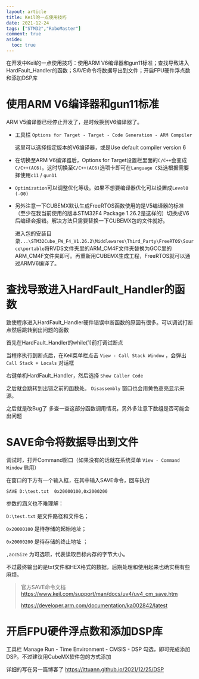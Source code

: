 ```yaml
---
layout: article
title: Keil的一点使用技巧
date: 2021-12-24
tags: ["STM32","RoboMaster"]
comment: true
aside:
  toc: true
---
```




在开发中Keil的一点使用技巧：使用ARM V6编译器和gun11标准；查找导致进入HardFault_Handler的函数；SAVE命令将数据导出到文件；开启FPU硬件浮点数和添加DSP库

<!--more-->

# 使用ARM V6编译器和gun11标准

ARM V5编译器已经停止开发了，是时候换到V6编译器了。

- 工具栏 `Options for Target - Target - Code Generation - ARM Compiler`

  这里可以选择指定版本的V6编译器，或是Use default compiler version 6

- 在切换至ARM V6编译器后，Options for Target设置栏里面的`C/C++`会变成`C/C++(AC6)`。这时切换至`C/C++(AC6)`选项卡即可在`Language C`处选根据需要择使用`c11` / `gun11`


- `Optimization`可以调整优化等级。如果不想要编译器优化可以设置成`Level0 (-O0)`

- 另外注意一下CUBEMX默认生成FreeRTOS函数使用的是V5编译器的标准（至少在我当前使用的版本STM32F4 Package 1.26.2是这样的）切换成V6后编译会报错。解决方法只需要替换一下CUBEMX包的文件就好。

  进入包的安装目录`...\STM32Cube_FW_F4_V1.26.2\Middlewares\Third_Party\FreeRTOS\Source\portable`将RVDS文件夹里的ARM_CM4F文件夹替换为GCC里的ARM_CM4F文件夹即可。再重新用CUBEMX生成工程，FreeRTOS就可以通过ARMV6编译了。



# 查找导致进入HardFault_Handler的函数

致使程序进入HardFault_Handler硬件错误中断函数的原因有很多。可以调试打断点然后跳转到出问题的函数

首先在HardFault_Handler的while(1)前打调试断点

当程序执行到断点后，在Keil菜单栏点击 `View - Call Stack Window` ，会弹出 `Call Stack + Locals` 对话框

右键单机HardFault_Handler，然后选择 `Show Caller Code`

之后就会跳转到出错之前的函数处。 `Disassembly` 窗口也会用黄色高亮显示来源。

之后就是改Bug了 多查一查这部分函数调用情况，另外多注意下数组是否可能会出问题



# SAVE命令将数据导出到文件

调试时，打开Command窗口（如果没有的话就在系统菜单 `View - Command Window` 启用）

在窗口的下方有一个输入框，在其中输入SAVE命令，回车执行

```
SAVE D:\test.txt  0x20000100,0x2000200
```

参数的涵义也不难理解：

`D:\test.txt` 是文件路径和文件名；

`0x20000100` 是待存储的起始地址；

`0x20000200` 是待存储的终止地址 ；

`,accSize` 为可选项，代表读取目标内存的字节大小。

不过最终输出的是txt文件和HEX格式的数据，后期处理和使用起来也确实稍有些麻烦。

> 官方SAVE命令文档 https://www.keil.com/support/man/docs/uv4/uv4_cm_save.htm
>
> https://developer.arm.com/documentation/ka002842/latest



# 开启FPU硬件浮点数和添加DSP库

工具栏 Manage Run - Time Environment - CMSIS - DSP 勾选，即可完成添加DSP。不过建议用CubeMX软件包的方式添加

详细的写在另一篇博客了 https://ittuann.github.io/2021/12/25/DSP
